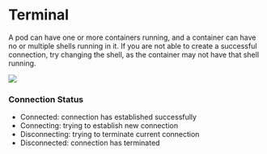 # Terminal

A pod can have one or more containers running, and a container can have no or multiple shells running in it. 
If you are not able to create a successful connection, try changing the shell, as the container may not have that shell running. 

![](https://devtron-public-asset.s3.us-east-2.amazonaws.com/images/creating-application/terminal-controls.jpg)

### Connection Status

- Connected: connection has established successfully
- Connecting: trying to establish new connection 
- Disconnecting: trying to terminate current connection
- Disconnected: connection has terminated
